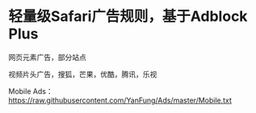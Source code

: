 # 轻量级Safari广告规则，基于Adblock Plus

网页元素广告，部分站点

视频片头广告，搜狐，芒果，优酷，腾讯，乐视

Mobile Ads：https://raw.githubusercontent.com/YanFung/Ads/master/Mobile.txt

